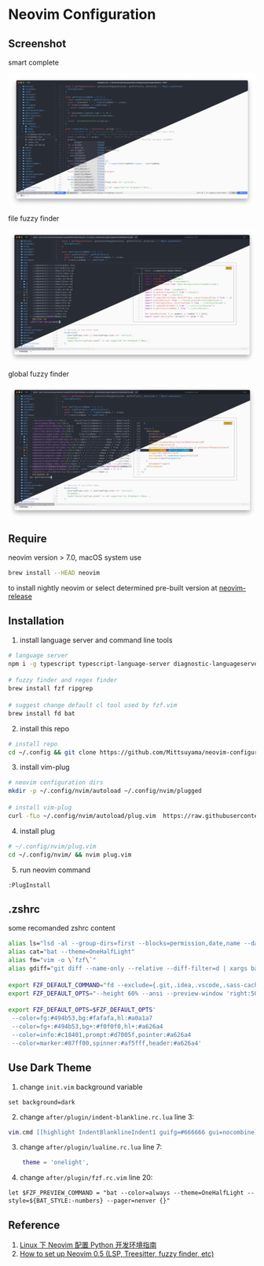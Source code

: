 # Neovim Configuration

## Screenshot

smart complete

![smart_complete](./complete.jpg)

file fuzzy finder

![file-fuzzy-filder](./files.jpg)

global fuzzy finder

![global-fuzzy-finder](./global.jpg)

## Require

neovim version > 7.0, macOS system use 

```bash
brew install --HEAD neovim
```

to install nightly neovim or select determined pre-built version at [neovim-release](https://github.com/neovim/neovim/releases/tag/v0.7.0)

## Installation

1. install language server and command line tools

```bash
# language server
npm i -g typescript typescript-language-server diagnostic-languageserver

# fuzzy finder and regex finder
brew install fzf ripgrep

# suggest change default cl tool used by fzf.vim
brew install fd bat
```

2. install this repo

```bash
# install repo
cd ~/.config && git clone https://github.com/Mittsuyama/neovim-configuration.git nvim
```

3. install vim-plug

```bash
# neovim configuration dirs
mkdir -p ~/.config/nvim/autoload ~/.config/nvim/plugged

# install vim-plug
curl -fLo ~/.config/nvim/autoload/plug.vim  https://raw.githubusercontent.com/junegunn/vim-plug/master/plug.vim
```

4. install plug

```bash
# ~/.config/nvim/plug.vim
cd ~/.config/nvim/ && nvim plug.vim
```

5. run neovim command

```vim
:PlugInstall
```

## .zshrc

some recomanded zshrc content

```zsh
alias ls="lsd -al --group-dirs=first --blocks=permission,date,name --date=relative"
alias cat="bat --theme=OneHalfLight"
alias fm="vim -o \`fzf\`"
alias gdiff="git diff --name-only --relative --diff-filter=d | xargs bat --theme=OneHalfLight --diff"

export FZF_DEFAULT_COMMAND="fd --exclude={.git,.idea,.vscode,.sass-cache,node_modules,build} --type f -H"
export FZF_DEFAULT_OPTS="--height 60% --ansi --preview-window 'right:50%' --preview 'bat --color=always --theme=OneHalfLight --style=header,grid,numbers --diff {}'"

export FZF_DEFAULT_OPTS=$FZF_DEFAULT_OPTS'
 --color=fg:#494b53,bg:#fafafa,hl:#a0a1a7
 --color=fg+:#494b53,bg+:#f0f0f0,hl+:#a626a4
 --color=info:#c18401,prompt:#d7005f,pointer:#a626a4
 --color=marker:#87ff00,spinner:#af5fff,header:#a626a4'
```

## Use Dark Theme

1. change `init.vim` background variable

```vim
set background=dark
```

2. change `after/plugin/indent-blankline.rc.lua` line 3:

```lua
vim.cmd [[highlight IndentBlanklineIndent1 guifg=#666666 gui=nocombine]]
```

3. change `after/plugin/lualine.rc.lua` line 7:

```lua
    theme = 'onelight',
```

4. change `after/plugin/fzf.rc.vim` line 20:

```vim
let $FZF_PREVIEW_COMMAND = "bat --color=always --theme=OneHalfLight --style=${BAT_STYLE:-numbers} --pager=nenver {}"
```

## Reference

1. [Linux 下 Neovim 配置 Python 开发环境指南](https://jdhao.github.io/2018/09/05/centos_nvim_install_use_guide/)
2. [How to set up Neovim 0.5 (LSP, Treesitter, fuzzy finder, etc)](https://www.youtube.com/watch?v=FW2X1CXrU1w)
